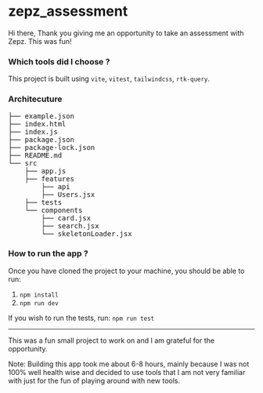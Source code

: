 # zepz_assessment
Hi there, Thank you giving me an opportunity to take an assessment with Zepz.
This was fun!

### Which tools did I choose ?

This project is built using `vite`, `vitest`, `tailwindcss`, `rtk-query`.

### Architecuture
<pre>
├── example.json
├── index.html
├── index.js
├── package.json
├── package-lock.json
├── README.md
└── src
    ├── app.js
    ├── features
        ├── api
        ├── Users.jsx
    ├── tests
    └── components
        ├── card.jsx
        ├── search.jsx
        └── skeletonLoader.jsx
</pre>

### How to run the app ?

Once you have cloned the project to your machine, you should be able to run:
1. `npm install`
2. `npm run dev`

If you wish to run the tests, run:
`npm run test`

---

This was a fun small project to work on and I am grateful for the opportunity.

Note: Building this app took me about 6-8 hours, mainly because I was not 100% well
health wise and decided to use tools that I am not very familiar with just for the fun
of playing around with new tools.
